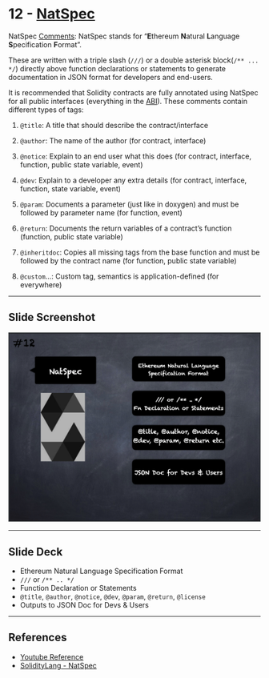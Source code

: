 # 12 - [NatSpec](NatSpec.md)
NatSpec [Comments](Comments.md): NatSpec stands for “**E**thereum **N**atural **L**anguage **S**pecification **F**ormat”.

These are written with a triple slash (`///`) or a double asterisk block(`/** ... */`) directly above function declarations or statements to generate documentation in JSON format for developers and end-users. 

It is recommended that Solidity contracts are fully annotated using NatSpec for all public interfaces (everything in the [ABI](../1.%20Ethereum101/ABI.md)). These comments contain different types of tags:

1. `@title`: A title that should describe the contract/interface
    
2. `@author`: The name of the author (for contract, interface)
    
3. `@notice`: Explain to an end user what this does (for contract, interface, function, public state variable, event)
    
4. `@dev`: Explain to a developer any extra details (for contract, interface, function, state variable, event)
    
5. `@param`: Documents a parameter (just like in doxygen) and must be followed by parameter name (for function, event)
    
6. `@return`: Documents the return variables of a contract’s function (function, public state variable)
    
7. `@inheritdoc`: Copies all missing tags from the base function and must be followed by the contract name (for function, public state variable)
    
8. `@custom`…: Custom tag, semantics is application-defined (for everywhere)

___
## Slide Screenshot
![012.png](../../images/solidity101/012.png)
___
## Slide Deck
- Ethereum Natural Language Specification Format
- `///` or `/** .. */`
- Function Declaration or Statements
- `@title`, `@author`, `@notice`, `@dev`, `@param`, `@return`, `@license`
- Outputs to JSON Doc for Devs & Users

___
## References
- [Youtube Reference](https://youtu.be/5eLqFac5Tkg?t=1298)
- [SolidityLang - NatSpec](https://docs.soliditylang.org/en/v0.8.9/natspec-format.html)


